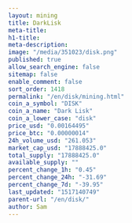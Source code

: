 ```yaml
---
layout: mining
title: DarkLisk
meta-title: 
h1-title: 
meta-description: 
image: "/media/351023/disk.png"
published: true
allow_search_engine: false
sitemap: false
enable_comment: false
sort_order: 1418
permalink: "/en/disk/mining.html"
coin_a_symbol: "DISK"
coin_a_name: "Dark Lisk"
coin_a_lower_case: "disk"
price_usd: "0.00164495"
price_btc: "0.00000014"
24h_volume_usd: "261.053"
market_cap_usd: "17888425.0"
total_supply: "17888425.0"
available_supply: ""
percent_change_1h: "0.45"
percent_change_24h: "-31.69"
percent_change_7d: "-39.95"
last_updated: "1517140749"
parent-url: "/en/disk/"
author: Sam
---
```



